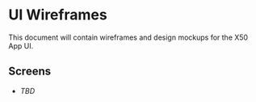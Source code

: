 
# UI Wireframes

This document will contain wireframes and design mockups for the X50 App UI.

## Screens

- _TBD_

